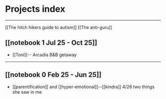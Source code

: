 # Projects index

---
[[The hitch hikers guide to autism]]
[[The anti-guru]]



## [[notebook 1 Jul 25 - Oct 25]]
- [[Toni]]--  Arcadia B&B getaway

---
## [[notebook 0 Feb 25 - Jun 25]]
- [[parentification]] and [[hyper-emotional]]--[[kindra]] 4/26 two things she saw in me
